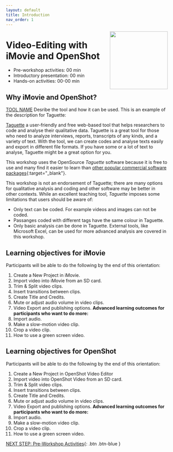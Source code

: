 ```yaml
---
layout: default
title: Introduction 
nav_order: 1
---
```

<img src="WORKSHOP-LOGO-HERE.png" style="float:right;width:180px;height:180px;"> 

# Video-Editing with iMovie and OpenShot

- Pre-workshop activities: 00 min 
- Introductory presentation: 00 min
- Hands-on activities: 00-00 min

## Why iMovie and OpenShot? 

[TOOL NAME](https://TOOL-URL-HERE.org/) Desribe the tool and how it can be used. This is an example of the description for Taguette:

[Taguette](https://taguette.org/) a user-friendly and free web-based tool that helps researchers to code and analyse their qualitative data. Taguette is a great tool for those who need to analyze interviews, reports, transcripts of any kinds, and a variety of text. With the tool, we can create codes and analyse texts easily and export in different file formats. If you have some or a lot of text to analyse, Taguette might be a great option for you.

This workshop uses the OpenSource _Taguette_ software because it is free to use and many find it easier to learn than [other popular commercial software packages](https://en.wikipedia.org/wiki/Computer-assisted_qualitative_data_analysis_software){:target="_blank"}. 

This workshop is not an endorsement of Taguette; there are many options for qualitative analysis and coding and other software may be better in other contexts. While an excellent teaching tool, _Taguette_ imposes some limitations that users should be aware of:

- Only text can be coded. For example videos and images can not be coded.
- Passanges coded with different tags have the same colour in Taguette. 
- Only basic analysis can be done in Taguette. External tools, like Microsoft Excel, can be used for more advanced analysis are covered in this workshop.

## Learning objectives for iMovie
Participants will be able to do the following by the end of this orientation: 

1. Create a New Project in iMovie.
2. Import video into iMovie from an SD card.
3. Trim & Split video clips.
4. Insert transitions between clips.
5. Create Title and Credits.
6. Mute or adjust audio volume in video clips.
7. Video Export and publishing options.
**Advanced learning outcomes for participants who want to do more:**
8. Import audio.
9. Make a slow-motion video clip.
10. Crop a video clip.
11. How to use a green screen video.

## Learning objectives for OpenShot
Participants will be able to do the following by the end of this orientation: 
1. Create a New Project in OpenShot Video Editor
2. Import video into OpenShot Video from an SD card.
3. Trim & Split video clips.
4. Insert transitions between clips.
5. Create Title and Credits.
6. Mute or adjust audio volume in video clips.
7. Video Export and publishing options.
**Advanced learning outcomes for participants who want to do more:**
8. Import audio.
9. Make a slow-motion video clip.
10. Crop a video clip.
11. How to use a green screen video.

[NEXT STEP: Pre-Workshop Activities](pre-workshop.html){: .btn .btn-blue }
